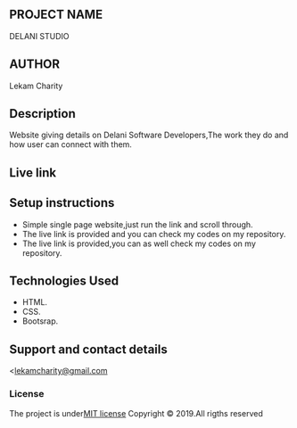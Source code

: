 ## PROJECT NAME
DELANI STUDIO

## AUTHOR
Lekam Charity

## Description
Website giving details on Delani Software Developers,The work they do and how user can connect with them.

## Live link


## Setup instructions
* Simple single page website,just run the link and scroll through.
* The live link is provided and you can check my codes on my repository. 
* The live link is provided,you can as well check my codes on my repository. 

## Technologies Used
* HTML.
* CSS.
* Bootsrap.

## Support and contact details
  <lekamcharity@gmail.com

  ### License
The project is under[MIT license](https://github.com/calvince/Delani-Studio/blob/master/LICENSE)
Copyright &copy; 2019.All rigths reserved

